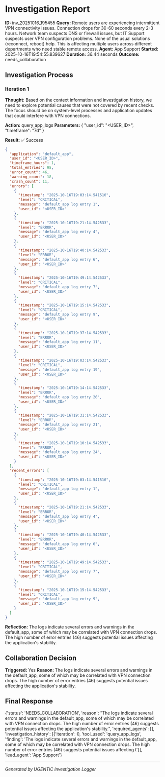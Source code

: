 # Investigation Report

**ID:** inv_20251016_195455
**Query:** Remote users are experiencing intermittent VPN connectivity issues. Connection drops for 30-60 seconds every 2-3 hours. Network team suspects DNS or firewall issues, but IT Support suspects user VPN configuration problems. None of the usual solutions (reconnect, reboot) help. This is affecting multiple users across different departments who need stable remote access.
**Agent:** App Support
**Started:** 2025-10-16T19:54:55.839627
**Duration:** 36.44 seconds
**Outcome:** needs_collaboration

## Investigation Process

### Iteration 1

**Thought:** Based on the context information and investigation history, we need to explore potential causes that were not covered by recent checks. The focus should be on system-level processes and application updates that could interfere with VPN connections.

**Action:** query_app_logs
**Parameters:** {
  "user_id": "<USER_ID>",
  "timeframe": "7d"
}

**Result:** ✅ Success
```json
{
  "application": "default_app",
  "user_id": "<USER_ID>",
  "timeframe_hours": 1,
  "total_entries": 98,
  "error_count": 46,
  "warning_count": 18,
  "crash_count": 11,
  "errors": [
    {
      "timestamp": "2025-10-16T19:03:14.541510",
      "level": "CRITICAL",
      "message": "default_app log entry 1",
      "user_id": "<USER_ID>"
    },
    {
      "timestamp": "2025-10-16T19:21:14.542533",
      "level": "ERROR",
      "message": "default_app log entry 4",
      "user_id": "<USER_ID>"
    },
    {
      "timestamp": "2025-10-16T19:40:14.542533",
      "level": "ERROR",
      "message": "default_app log entry 6",
      "user_id": "<USER_ID>"
    },
    {
      "timestamp": "2025-10-16T19:49:14.542533",
      "level": "CRITICAL",
      "message": "default_app log entry 7",
      "user_id": "<USER_ID>"
    },
    {
      "timestamp": "2025-10-16T19:15:14.542533",
      "level": "CRITICAL",
      "message": "default_app log entry 9",
      "user_id": "<USER_ID>"
    },
    {
      "timestamp": "2025-10-16T19:37:14.542533",
      "level": "ERROR",
      "message": "default_app log entry 11",
      "user_id": "<USER_ID>"
    },
    {
      "timestamp": "2025-10-16T19:03:14.542533",
      "level": "CRITICAL",
      "message": "default_app log entry 19",
      "user_id": "<USER_ID>"
    },
    {
      "timestamp": "2025-10-16T19:14:14.542533",
      "level": "ERROR",
      "message": "default_app log entry 20",
      "user_id": "<USER_ID>"
    },
    {
      "timestamp": "2025-10-16T19:31:14.542533",
      "level": "ERROR",
      "message": "default_app log entry 21",
      "user_id": "<USER_ID>"
    },
    {
      "timestamp": "2025-10-16T19:10:14.542533",
      "level": "ERROR",
      "message": "default_app log entry 24",
      "user_id": "<USER_ID>"
    }
  ],
  "recent_errors": [
    {
      "timestamp": "2025-10-16T19:03:14.541510",
      "level": "CRITICAL",
      "message": "default_app log entry 1",
      "user_id": "<USER_ID>"
    },
    {
      "timestamp": "2025-10-16T19:21:14.542533",
      "level": "ERROR",
      "message": "default_app log entry 4",
      "user_id": "<USER_ID>"
    },
    {
      "timestamp": "2025-10-16T19:40:14.542533",
      "level": "ERROR",
      "message": "default_app log entry 6",
      "user_id": "<USER_ID>"
    },
    {
      "timestamp": "2025-10-16T19:49:14.542533",
      "level": "CRITICAL",
      "message": "default_app log entry 7",
      "user_id": "<USER_ID>"
    },
    {
      "timestamp": "2025-10-16T19:15:14.542533",
      "level": "CRITICAL",
      "message": "default_app log entry 9",
      "user_id": "<USER_ID>"
    }
  ]
}
```

**Reflection:** The logs indicate several errors and warnings in the default_app, some of which may be correlated with VPN connection drops. The high number of error entries (46) suggests potential issues affecting the application's stability.

## Collaboration Decision

**Triggered:** Yes
**Reason:** The logs indicate several errors and warnings in the default_app, some of which may be correlated with VPN connection drops. The high number of error entries (46) suggests potential issues affecting the application's stability.

## Final Response

{'status': 'NEEDS_COLLABORATION', 'reason': "The logs indicate several errors and warnings in the default_app, some of which may be correlated with VPN connection drops. The high number of error entries (46) suggests potential issues affecting the application's stability.", 'required_agents': [], 'investigation_history': [{'iteration': 0, 'tool_used': 'query_app_logs', 'finding': 'The logs indicate several errors and warnings in the default_app, some of which may be correlated with VPN connection drops. The high number of error entries (46) suggests potential issues affecting t'}], 'lead_agent': 'App Support'}

---
*Generated by UGENTIC Investigation Logger*
